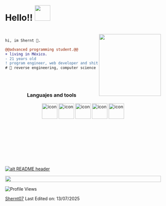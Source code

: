 # Hello!! <img src="https://media.giphy.com/media/hVa6t0WpoDOk7Pxb7l/giphy.gif" width="50">
<br/>

<img align="right" height="200" src="https://media.giphy.com/media/CrFLL3CnRpw5ddlBMm/giphy.gif"/>

```diff
hi, im Shernt 🔮.

@@advanced programming student.@@
+ living in México.
- 21 years old
! program engineer, web developer and shitposter
# 📖 reverse engineering, computer science
```
<br>

#

<h3 align="center">Languajes and tools</h3>
<div align="center">
  <img src="https://techstack-generator.vercel.app/python-icon.svg" alt="icon" width="50" height="50" />
  <img src="https://techstack-generator.vercel.app/ts-icon.svg" alt="icon" width="50" height="50" />
  <img src="https://techstack-generator.vercel.app/js-icon.svg" alt="icon"width="50" height="50" />
  <img src="https://techstack-generator.vercel.app/mysql-icon.svg" alt="icon" width="50" height="50" />
  <img src="https://techstack-generator.vercel.app/github-icon.svg" alt="icon" width="50" height="50" />
</div>

<br>
<br>
<br>
<br>
<br>
<br>
<br>
<br>

<a href="https://drive.google.com/uc?export=download&id=15B9sVQpIXlQ2JeYOm9V5SNiLHiInW9tU" target="_blank" rel="download org image">![alt README header](https://github.com/zmcx16/zmcx16/blob/master/images/kanban1-demo.jpg?raw=true)</a>

<img src="https://i.imgur.com/dBaSKWF.gif" height="20" width="100%">

![Profile Views](https://komarev.com/ghpvc/?username=kajalkumari23)
 
[Shernt07](https://github.com/Shernt07) 
Last Edited on: 13/07/2025
